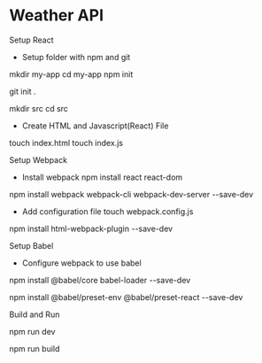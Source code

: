 # Weather API 

Setup React
 -  Setup folder with npm and git
 
mkdir my-app
cd my-app
npm init


git init .

mkdir src
cd src

- Create HTML and Javascript(React) File

touch index.html
touch index.js

Setup Webpack 

- Install webpack
npm install react react-dom


npm install webpack webpack-cli webpack-dev-server --save-dev

- Add configuration file
touch webpack.config.js


npm install html-webpack-plugin --save-dev

Setup Babel

- Configure webpack to use babel

npm install @babel/core babel-loader --save-dev


npm install @babel/preset-env @babel/preset-react --save-dev

Build and Run

npm run dev


npm run build
